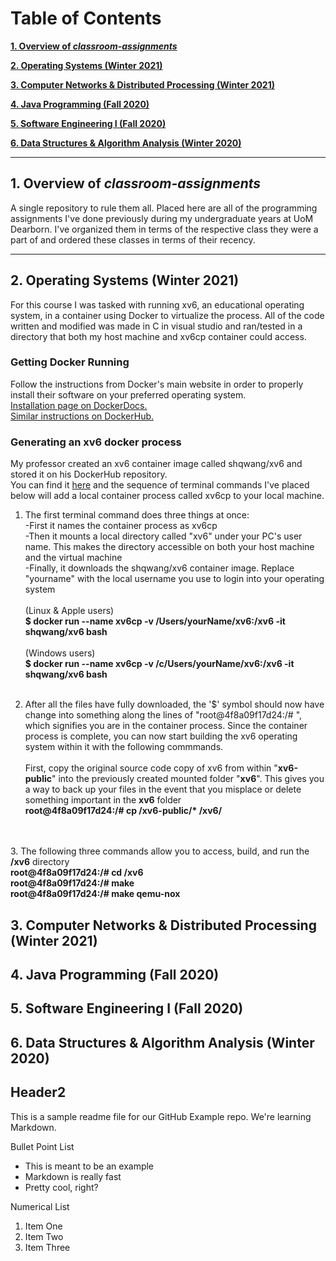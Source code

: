 # Table of Contents

**[1. Overview of *classroom-assignments*](#heading--1)**

**[2. Operating Systems (Winter 2021)](#heading--2)**

**[3. Computer Networks & Distributed Processing (Winter 2021)](#heading--3)**

**[4. Java Programming (Fall 2020)](#heading--4)**

**[5. Software Engineering I (Fall 2020)](#heading--5)**

**[6. Data Structures & Algorithm Analysis (Winter 2020)](#heading--6)**

<!-- Formatting of Table of Contents
    # Table of Contents

**[1. Overview of *classroom-assignments*](#heading--1)**

  * [1.1. Purpose of this repository](#heading--1-1)
  * [1.2. ...](#heading--1-2)

**[2. ...](#heading--2)**

  * [2.1. ...](#heading--2-1)

      * [2.1.1. ...](#heading--2-1-1)

  * [2.2. ...](#heading--2-2)
  * [2.3. ...](#heading--2-3)
 -->

----

## 1. Overview of *classroom-assignments* <a name="heading--1"/>
A single repository to rule them all. Placed here are all of the programming assignments I've done previously during my undergraduate years at UoM Dearborn.
I've organized them in terms of the respective class they were a part of and ordered these classes in terms of their recency. 

----

## 2. Operating Systems (Winter 2021) <a name="heading--2"/>
For this course I was tasked with running xv6, an educational operating system, in a container using Docker to virtualize the process.
All of the code written and modified was made in C in visual studio and ran/tested in a directory that both my host machine and xv6cp container could access.


### Getting Docker Running

Follow the instructions from Docker's main website in order to properly install their software on your preferred operating system.  
[Installation page on DockerDocs.](https://docs.docker.com/get-docker/)  
[Similar instructions on DockerHub.](https://hub.docker.com/search?q=&type=edition&offering=community)  

### Generating an xv6 docker process

My professor created an xv6 container image called shqwang/xv6 and stored it on his DockerHub repository.  
You can find it [here](https://hub.docker.com/r/shqwang/xv6/tags?page=1&ordering=last_updated) and the sequence
of terminal commands I've placed below will add a local container process called xv6cp to your local machine.

  1.  The first terminal command does three things at once:<br />
  -First it names the container process as xv6cp<br />
  -Then it mounts a local directory called "xv6" under your PC's user name. This makes the directory accessible on both your host machine and the virtual machine<br />
  -Finally, it downloads the shqwang/xv6 container image. Replace "yourname" with the local username you use to login into your operating system<br /><br />
  (Linux & Apple users)<br />
  **$ docker run --name xv6cp -v /Users/yourName/xv6:/xv6 -it shqwang/xv6 bash**
  <br /><br />
  (Windows users)<br />
  **$ docker run --name xv6cp -v /c/Users/yourName/xv6:/xv6 -it shqwang/xv6 bash**
  <br /><br />

  2. After all the files have fully downloaded, the '$' symbol should now have change into something along the lines of "root@4f8a09f17d24:/# ", which signifies you are in the container process. Since the container process is complete, you can now start building the xv6 operating system within it with the following commmands.
  <br /><br />
  First, copy the original source code copy of xv6 from within "**xv6-public**" into the previously created mounted folder "**xv6**".
  This gives you a way to back up your files in the event that you misplace or delete something important in the **xv6** folder<br />
  __root@4f8a09f17d24:/# cp /xv6-public/* /xv6/__

  <br /><br /> 
  3. The following three commands allow you to access, build, and run the **/xv6** directory<br />
  __root@4f8a09f17d24:/# cd /xv6__<br />
  __root@4f8a09f17d24:/# make__<br />
  __root@4f8a09f17d24:/# make qemu-nox__<br />


## 3. Computer Networks & Distributed Processing (Winter 2021) <a name="heading--3"/>

## 4. Java Programming (Fall 2020) <a name="heading--4"/>

## 5. Software Engineering I (Fall 2020) <a name="heading--5"/>

## 6. Data Structures & Algorithm Analysis (Winter 2020) <a name="heading--6"/>









<!-- Markdown Notes -->
## Header2

This is a sample readme file for our GitHub Example repo. We're learning Markdown.

Bullet Point List
* This is meant to be an example
* Markdown is really fast
* Pretty cool, right?

Numerical List
1. Item One
2. Item Two
3. Item Three

